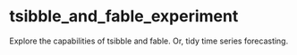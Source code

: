 # tsibble_and_fable_experiment
Explore the capabilities of tsibble and fable. Or, tidy time series forecasting. 
